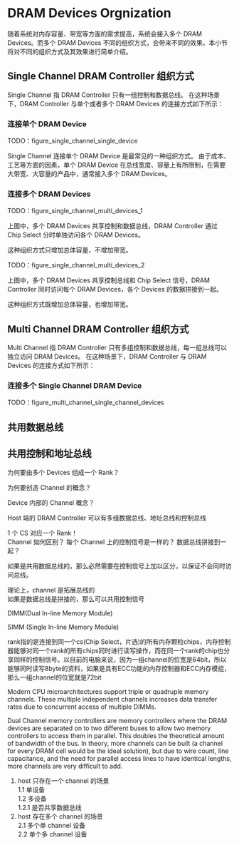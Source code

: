 # DRAM Devices Orgnization

随着系统对内存容量、带宽等方面的需求提高，系统会接入多个 DRAM Devices。而多个 DRAM Devices 不同的组织方式，会带来不同的效果。本小节将对不同的组织方式及其效果进行简单介绍。

## Single Channel DRAM Controller 组织方式

Single Channel 指 DRAM Controller 只有一组控制和数据总线。
在这种场景下，DRAM Controller 与单个或者多个 DRAM Devices 的连接方式如下所示：

### 连接单个 DRAM Device

TODO：figure_single_channel_single_device

Single Channel 连接单个 DRAM Device 是最常见的一种组织方式。
由于成本、工艺等方面的因素，单个 DRAM Device 在总线宽度、容量上有所限制，在需要大带宽、大容量的产品中，通常接入多个 DRAM Devices。

### 连接多个 DRAM Devices

TODO：figure_single_channel_multi_devices_1

上图中，多个 DRAM Devices 共享控制和数据总线，DRAM Controller 通过 Chip Select 分时单独访问各个 DRAM Devices。

这种组织方式只增加总体容量，不增加带宽。

TODO：figure_single_channel_multi_devices_2

上图中，多个 DRAM Devices 共享控制总线和 Chip Select 信号，DRAM Controller 同时访问每个 DRAM Devices，各个 Devices 的数据拼接到一起。

这种组织方式既增加总体容量，也增加带宽。

## Multi Channel DRAM Controller 组织方式

Multi Channel 指 DRAM Controller 只有多组控制和数据总线，每一组总线可以独立访问 DRAM Devices。
在这种场景下，DRAM Controller 与 DRAM Devices 的连接方式如下所示：

### 连接多个 Single Channel DRAM Device

TODO：figure_multi_channel_single_channel_devices


## 共用数据总线

## 共用控制和地址总线

为何要由多个 Devices 组成一个 Rank？

为何要创造 Channel 的概念？

Device 内部的 Channel 概念？

Host 端的 DRAM Controller 可以有多组数据总线、地址总线和控制总线

1 个 CS 对应一个 Rank！  
Channel 如何区别？ 
每个 Channel 上的控制信号是一样的？ 
数据总线拼接到一起？   

如果是共用数据总线的，那么必然需要在控制信号上加以区分，以保证不会同时访问总线。  

理论上，channel 是拓展总线的  
如果是数据总线是拼接的，那么可以共用控制信号  

DIMM(Dual In-line Memory Module)


SIMM (Single In-line Memory Module)

rank指的是连接到同一个cs(Chip Select，片选)的所有内存颗粒chips，内存控制器能够对同一个rank的所有chips同时进行读写操作，而在同一个rank的chip也分享同样的控制信号。以目前的电脑来说，因为一组channel的位宽是64bit，所以能够同时读写8byte的资料，如果是具有ECC功能的内存控制器和ECC内存模组，那么一组channel的位宽就是72bit

Modern CPU microarchitectures support triple or quadruple memory channels. These multiple independent channels increases data transfer rates due to concurrent access of multiple DIMMs.

Dual Channel memory controllers are memory controllers where the DRAM devices are separated on to two different buses to allow two memory controllers to access them in parallel. This doubles the theoretical amount of bandwidth of the bus. In theory, more channels can be built (a channel for every DRAM cell would be the ideal solution), but due to wire count, line capacitance, and the need for parallel access lines to have identical lengths, more channels are very difficult to add.


1. host 只存在一个 channel 的场景  
1.1 单设备  
1.2 多设备  
1.2.1 是否共享数据总线  
2. host 存在多个 channel 的场景  
2.1 多个单 channel 设备  
2.2 单个多 channel 设备  